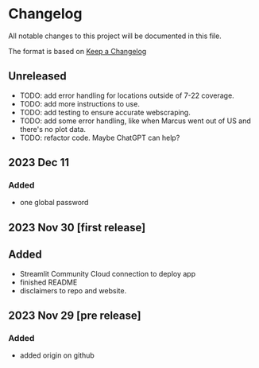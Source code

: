 # Changelog

All notable changes to this project will be documented in this file.

The format is based on [Keep a Changelog](https://keepachangelog.com/en/1.0.0/)

## Unreleased
- TODO: add error handling for locations outside of 7-22 coverage.
- TODO: add more instructions to use.
- TODO: add testing to ensure accurate webscraping.
- TODO: add some error handling, like when Marcus went out of US and there's no plot data.
- TODO: refactor code. Maybe ChatGPT can help?

## 2023 Dec 11

### Added
- one global password

## 2023 Nov 30 [first release]

## Added
- Streamlit Community Cloud connection to deploy app
- finished README
- disclaimers to repo and website.

## 2023 Nov 29 [pre release]

### Added
- added origin on github

